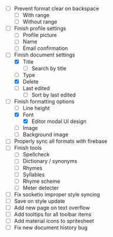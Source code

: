 - [ ] Prevent format clear on backspace
  - [ ] With range
  - [ ] Without range
- [ ] Finish profile settings
  - [ ] Profile picture
  - [ ] Name
  - [ ] Email confirmation
- [ ] Finish document settings
  - [x] Title
    - [ ] Search by title
  - [ ] Type
  - [x] Delete
  - [ ] Last edited
    - [ ] Sort by last edited
- [ ] Finish formatting options
  - [ ] Line height
  - [x] Font
    - [x] Editor modal UI design
  - [ ] Image
  - [ ] Background image
- [ ] Properly sync all formats with firebase
- [ ] Finish tools
  - [ ] Spellcheck
  - [ ] Dictionary / synonyms
  - [ ] Rhymes
  - [ ] Syllables
  - [ ] Rhyme scheme
  - [ ] Meter detecter
- [ ] Fix socketio improper style syncing
- [ ] Save on style update
- [ ] Add new page on text overflow
- [ ] Add tooltips for all toolbar items
- [ ] Add material icons to spritesheet
- [ ] Fix new document history bug
